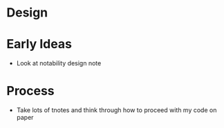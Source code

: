 # Design

# Early Ideas

- Look at notability design note

# Process

- Take lots of tnotes and think through how to proceed with my code on paper